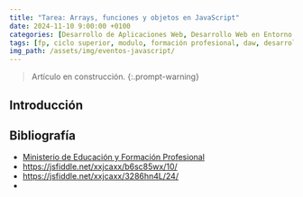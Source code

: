 ```yaml
---
title: "Tarea: Arrays, funciones y objetos en JavaScript"
date: 2024-11-10 9:00:00 +0100
categories: [Desarrollo de Aplicaciones Web, Desarrollo Web en Entorno Cliente]
tags: [fp, ciclo superior, modulo, formación profesional, daw, desarrollo de aplicaciones web, desarrollo web en entorno cliente, dwec]
img_path: /assets/img/eventos-javascript/
---
```


> Artículo en construcción.
{:.prompt-warning}

## Introducción



## Bibliografía

- [Ministerio de Educación y Formación Profesional](https://www.educacionyfp.gob.es/portada.html)
- <https://jsfiddle.net/xxjcaxx/b6sc85wx/10/>
- <https://jsfiddle.net/xxjcaxx/3286hn4L/24/>
- 
